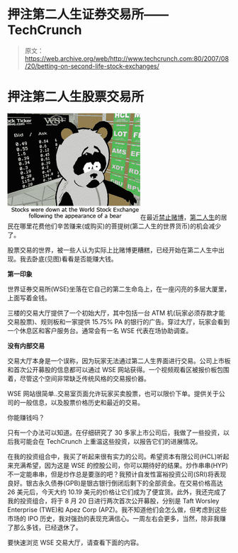 # 押注第二人生证券交易所——TechCrunch

> 原文：<https://web.archive.org/web/http://www.techcrunch.com:80/2007/08/20/betting-on-second-life-stock-exchanges/>

# 押注第二人生股票交易所

![wse.jpg](img/3e054bfb435be7398e8aa7fe23b62a4b.png)在最近[禁止赌博](https://web.archive.org/web/20220525044145/http://www.beta.techcrunch.com/2007/07/25/second-life-bans-gambling-following-fbi-investigation/)，[第二人生](https://web.archive.org/web/20220525044145/http://www.crunchbase.com/company/SecondLife)的居民在哪里花费他们辛苦赚来(或购买)的菩提树(第二人生的世界货币)的机会减少了。

股票交易的世界，被一些人认为实际上比赌博更糟糕，已经开始在第二人生中出现。我去卧底(见图)看看是否能赚大钱。

**第一印象**

世界证券交易所(WSE)坐落在它自己的第二生命岛上，在一座闪亮的多层大厦里，上面写着金钱。

三楼的交易大厅提供了一个初始大厅，其中包括一台 ATM 机(玩家必须存款才能交易股票)、规则板和一家提供 15.75% PA 的银行的广告。穿过大厅，玩家会看到一个休息区和客户服务台。通常会有一名 WSE 代表在场协助调查。

**没有内部交易**

交易大厅本身是一个误称，因为玩家无法通过第二人生界面进行交易。公司上市板和首次公开募股的信息都可以通过 WSE 网站获得。一个视频观看区被报价板包围着，尽管这个空间非常缺乏传统风格的交易报价器。

WSE 网站很简单..交易室页面允许玩家买卖股票，也可以限价下单。提供关于公司的一般信息，以及股票价格历史和最近的交易。

你能赚钱吗？

只有一个办法可以知道。在仔细研究了 30 多家上市公司后，我做了一些投资，以后我可能会在 TechCrunch 上重温这些投资，以报告它们的进展情况。

在我的投资组合中，我买了听起来很有实力的公司。希望资本有限公司(HCL)听起来充满希望，因为这是 WSE 的控股公司，你可以期待好的结果。炒作串串(HYP)不一定能串串，但是炒作总是要涨的吧？我预计自发性富裕投资公司(SRI)将表现良好。银古永久债券(GPB)是银古银行倒闭后剩下的全部资金。在交易价格高达 26 美元后，今天大约 10.19 美元的价格让它们成为了便宜货。此外，我还完成了我的投资组合，将于 8 月 20 日进行两次首次公开募股，分别是 Taft Worsley Enterprise (TWE)和 Apez Corp (APZ)。我不知道他们会怎么做，但考虑到这些市场的 IPO 历史，我对强劲的表现充满信心。一周左右会更多，当然，除非我赚了那么多钱，已经退休了。

要快速浏览 WSE 交易大厅，请查看下面的内容。